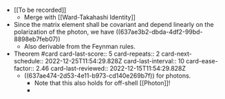 - [[To be recorded]]
	- Merge with [[Ward-Takahashi Identity]]
- Since the matrix element shall be covariant and depend linearly on the polarization of the photon, we have ((637ae3b2-dbda-4df2-99bd-8898eb7feb07))
	- Also derivable from the Feynman rules.
- Theorem #card
  card-last-score:: 5
  card-repeats:: 2
  card-next-schedule:: 2022-12-25T11:54:29.828Z
  card-last-interval:: 10
  card-ease-factor:: 2.46
  card-last-reviewed:: 2022-12-15T11:54:29.828Z
	- ((637ae474-2d53-4e11-b973-cd140e269b7f)) for photons.
		- Note that this also holds for off-shell [[Photon]]!
		-